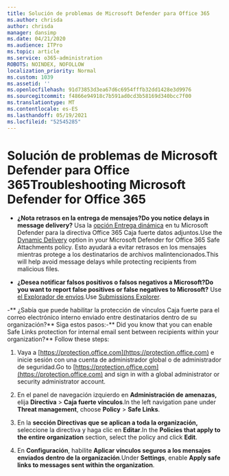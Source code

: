 ```yaml
---
title: Solución de problemas de Microsoft Defender para Office 365
ms.author: chrisda
author: chrisda
manager: dansimp
ms.date: 04/21/2020
ms.audience: ITPro
ms.topic: article
ms.service: o365-administration
ROBOTS: NOINDEX, NOFOLLOW
localization_priority: Normal
ms.custom: 1039
ms.assetid: ''
ms.openlocfilehash: 91d73853d3ea67d6c6954fffb32dd1428e3d9976
ms.sourcegitcommit: f4866e94918c7b591ad0cd3b58169d340bcc7f00
ms.translationtype: MT
ms.contentlocale: es-ES
ms.lasthandoff: 05/19/2021
ms.locfileid: "52545285"
---
```

# <a name="troubleshooting-microsoft-defender-for-office-365"></a><span data-ttu-id="8223f-102">Solución de problemas de Microsoft Defender para Office 365</span><span class="sxs-lookup"><span data-stu-id="8223f-102">Troubleshooting Microsoft Defender for Office 365</span></span>

- <span data-ttu-id="8223f-103">**¿Nota retrasos en la entrega de mensajes?**</span><span class="sxs-lookup"><span data-stu-id="8223f-103">**Do you notice delays in message delivery?**</span></span> <span data-ttu-id="8223f-104">Usa la [opción Entrega dinámica](/microsoft-365/security/office-365-security/dynamic-delivery-and-previewing) en tu Microsoft Defender para la directiva Office 365 Caja fuerte datos adjuntos.</span><span class="sxs-lookup"><span data-stu-id="8223f-104">Use the [Dynamic Delivery](/microsoft-365/security/office-365-security/dynamic-delivery-and-previewing) option in your Microsoft Defender for Office 365 Safe Attachments policy.</span></span> <span data-ttu-id="8223f-105">Esto ayudará a evitar retrasos en los mensajes mientras protege a los destinatarios de archivos malintencionados.</span><span class="sxs-lookup"><span data-stu-id="8223f-105">This will help avoid message delays while protecting recipients from malicious files.</span></span>

- <span data-ttu-id="8223f-106">**¿Desea notificar falsos positivos o falsos negativos a Microsoft?**</span><span class="sxs-lookup"><span data-stu-id="8223f-106">**Do you want to report false positives or false negatives to Microsoft?**</span></span> <span data-ttu-id="8223f-107">Use [el Explorador de envíos](https://protection.office.com/reportsubmission).</span><span class="sxs-lookup"><span data-stu-id="8223f-107">Use [Submissions Explorer](https://protection.office.com/reportsubmission).</span></span>

<span data-ttu-id="8223f-108">-\*\* ¿Sabía que puede habilitar la protección de vínculos Caja fuerte para el correo electrónico interno enviado entre destinatarios dentro de su organización?\*\* Siga estos pasos:</span><span class="sxs-lookup"><span data-stu-id="8223f-108">-\*\* Did you know that you can enable Safe Links protection for internal email sent between recipients within your organization?\*\* Follow these steps:</span></span>

  1. <span data-ttu-id="8223f-109">Vaya a [https://protection.office.com](https://protection.office.com) e inicie sesión con una cuenta de administrador global o de administrador de seguridad.</span><span class="sxs-lookup"><span data-stu-id="8223f-109">Go to [https://protection.office.com](https://protection.office.com) and sign in with a global administrator or security administrator account.</span></span>

  2. <span data-ttu-id="8223f-110">En el panel de navegación izquierdo en **Administración de amenazas,** elija **Directiva** \> **Caja fuerte vínculos**.</span><span class="sxs-lookup"><span data-stu-id="8223f-110">In the left navigation pane under **Threat management**, choose **Policy** \> **Safe Links**.</span></span>

  3. <span data-ttu-id="8223f-111">En la **sección Directivas que se aplican a toda la organización,** seleccione la directiva y haga clic en **Editar**.</span><span class="sxs-lookup"><span data-stu-id="8223f-111">In the **Policies that apply to the entire organization** section, select the policy and click **Edit**.</span></span>

  4. <span data-ttu-id="8223f-112">En **Configuración**, habilite **Aplicar vínculos seguros a los mensajes enviados dentro de la organización**.</span><span class="sxs-lookup"><span data-stu-id="8223f-112">Under **Settings**, enable **Apply safe links to messages sent within the organization**.</span></span>
